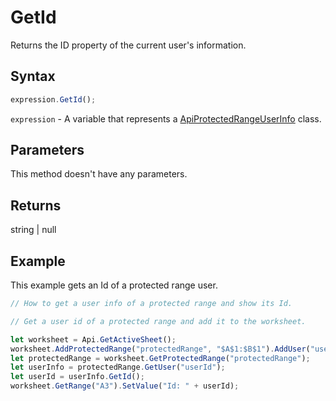 # GetId

Returns the ID property of the current user's information.

## Syntax

```javascript
expression.GetId();
```

`expression` - A variable that represents a [ApiProtectedRangeUserInfo](../ApiProtectedRangeUserInfo.md) class.

## Parameters

This method doesn't have any parameters.

## Returns

string \| null

## Example

This example gets an Id of a protected range user.

```javascript editor-xlsx
// How to get a user info of a protected range and show its Id.

// Get a user id of a protected range and add it to the worksheet.

let worksheet = Api.GetActiveSheet();
worksheet.AddProtectedRange("protectedRange", "$A$1:$B$1").AddUser("userId", "name", "CanView");
let protectedRange = worksheet.GetProtectedRange("protectedRange");
let userInfo = protectedRange.GetUser("userId");
let userId = userInfo.GetId();
worksheet.GetRange("A3").SetValue("Id: " + userId);
```
